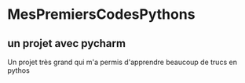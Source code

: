 # MesPremiersCodesPythons
## un projet avec pycharm
Un projet très grand qui m'a permis d'apprendre beaucoup de trucs en pythos  
